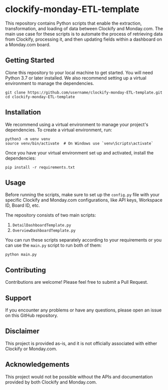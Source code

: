 # clockify-monday-ETL-template

This repository contains Python scripts that enable the extraction, transformation, and loading of data between Clockify and Monday.com. The main use case for these scripts is to automate the process of retrieving data from Clockify, processing it, and then updating fields within a dashboard on a Monday.com board.

## Getting Started

Clone this repository to your local machine to get started. You will need Python 3.7 or later installed. We also recommend setting up a virtual environment to manage the dependencies.

```
git clone https://github.com/username/clockify-monday-ETL-template.git
cd clockify-monday-ETL-template
```

## Installation

We recommend using a virtual environment to manage your project's dependencies. To create a virtual environment, run:

```
python3 -m venv venv
source venv/bin/activate  # On Windows use `venv\Scripts\activate`
```

Once you have your virtual environment set up and activated, install the dependencies:

```
pip install -r requirements.txt
```

## Usage

Before running the scripts, make sure to set up the `config.py` file with your specific Clockify and Monday.com configurations, like API keys, Workspace ID, Board ID, etc. 

The repository consists of two main scripts:

1. `DetailDashboardTemplate.py`
2. `OverviewDashboardTemplate.py`

You can run these scripts separately according to your requirements or you can use the `main.py` script to run both of them:

```
python main.py
```

## Contributing

Contributions are welcome! Please feel free to submit a Pull Request.

## Support

If you encounter any problems or have any questions, please open an issue on this GitHub repository.

## Disclaimer

This project is provided as-is, and it is not officially associated with either Clockify or Monday.com.

## Acknowledgements

This project would not be possible without the APIs and documentation provided by both Clockify and Monday.com.
